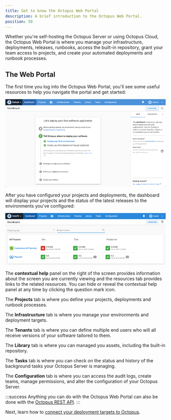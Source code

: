 ```yaml
---
title: Get to know the Octopus Web Portal
description: A brief introduction to the Octopus Web Portal.
position: 50
---
```


Whether you're self-hosting the Octopus Server or using Octopus Cloud, the Octopus Web Portal is where you manage your infrastructure, deployments, releases, runbooks, access the built-in repository, grant your team access to projects, and create your automated deployments and runbook processes.

## The Web Portal 

The first time you log into the Octopus Web Portal, you'll see some useful resources to help you navigate the portal and get started:

![The Octopus Web Portal on first log in](images/first-log-in.png "width=500")

After you have configured your projects and deployments, the dashboard will display your projects and the status of the latest releases to the environments you've configured:

![Dashboard with projects](images/dashboard.png "width=500")

The **contextual help** panel on the right of the screen provides information about the screen you are currently viewing and the resources tab provides links to the related resources. You can hide or reveal the contextual help panel at any time by clicking the question mark icon.

The **Projects** tab is where you define your projects, deployments and runbook processes.

The **Infrastructure** tab is where you manage your environments and deployment targets.

The **Tenants** tab is where you can define multiple end users who will all receive versions of your software tailored to them.

The **Library** tab is where you can managed you assets, including the built-in repository.

The **Tasks** tab is where you can check on the status and history of the background tasks your Octopus Server is managing.

The **Configuration** tab is where you can access the audit logs, create teams, manage permissions, and alter the configuration of your Octopus Server.

:::success
Anything you can do with the Octopus Web Portal can also be done with the [Octopus REST API](/docs/octopus-rest-api/index.md).
:::

Next, learn how to [connect your deployment targets to Octopus](/docs/getting-started/deployment-targets.md).
